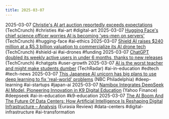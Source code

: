 ```yaml
---
title: 2025-03-07
---
```


2025-03-07 [Christie's AI art auction reportedly exceeds expectations](https://techcrunch.com/2025/03/06/christies-ai-art-auction-reportedly-exceeds-expectations/) (TechCrunch) #christies #ai-art #digital-art
2025-03-07 [Hugging Face's chief science officer worries AI is becoming 'yes-men on servers'](https://techcrunch.com/2025/03/06/hugging-faces-chief-science-officer-worries-ai-is-becoming-yes-men-on-servers/) (TechCrunch) #hugging-face #ai-ethics 
2025-03-07 [Shield AI raises $240 million at a $5.3 billion valuation to commercialize its AI drone tech](https://techcrunch.com/2025/03/06/shield-ai-raises-240-million-at-a-5-3-billion-valuation-to-commercialize-its-ai-drone-tech/) (TechCrunch) #shield-ai #ai-drones #funding
2025-03-07 [ChatGPT doubled its weekly active users in under 6 months, thanks to new releases](https://techcrunch.com/2025/03/06/chatgpt-doubled-its-weekly-active-users-in-under-6-months-thanks-to-new-releases/) (TechCrunch) #chatgpts #user-growth
2025-03-07 [AI is the worst teacher and might make students dumber](https://www.techradar.com/computing/artificial-intelligence/ai-doesnt-belong-in-the-classroom-unless-you-want-kids-to-learn-all-the-wrong-lessons) (TechRadar) #ai-in-education #edtech #tech-news
2025-03-07 [This Japanese AI unicorn has big plans to use deep learning to fix 'real-world' problems](https://www.nbcphiladelphia.com/news/business/money-report/this-japanese-ai-unicorn-has-big-plans-to-use-deep-learning-to-fix-real-world-problems/4127310/?os=wtmb5utkcxk5ref%3Dapp&ref=app) (NBC Philadelphia) #deep-learning #ai-startups #japan-ai
2025-03-07 [Namibox Integrates DeepSeek AI Model, Pioneering Innovation in K9 Digital Education](https://finance.yahoo.com/news/namibox-integrates-deepseek-ai-model-110000894.html) (Yahoo Finance) #deepseek #ai-in-education #k9-education
2025-03-07 [The AI Boom And The Future Of Data Centers: How Artificial Intelligence Is Reshaping Digital Infrastructure – Analysis](https://www.eurasiareview.com/07032025-the-ai-boom-and-the-future-of-data-centers-how-artificial-intelligence-is-reshaping-digital-infrastructure-analysis/) (Eurasia Review) #data-centers #digital-infrastructure #ai-transformation 